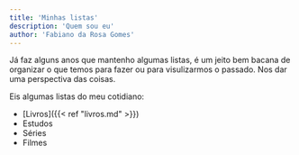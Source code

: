 ```yaml
---
title: 'Minhas listas'
description: 'Quem sou eu'
author: 'Fabiano da Rosa Gomes'
---
```

Já faz alguns anos que mantenho algumas listas, é um jeito bem bacana de organizar o que temos para fazer ou para visulizarmos o passado. Nos dar uma perspectiva das coisas.

Eis algumas listas do meu cotidiano:

* [Livros]({{< ref "livros.md" >}})
* Estudos
* Séries
* Filmes